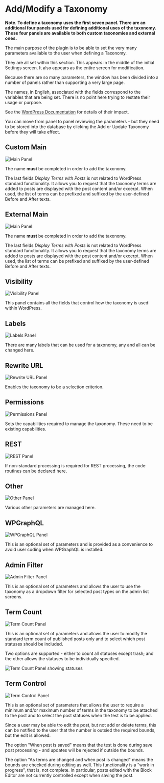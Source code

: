 # Add/Modify a Taxonomy

**Note. To define a taxonomy uses the first seven panel. There are an additional four panels used for defining additional uses of the taxonomy. These four panels are available to both custom taxonomies and external ones.**

The main purpose of the plugin is to be able to set the very many parameters available to the user when defining a Taxonomy.

They are all set within this section. This appears in the middle of the initial Settings screen. It also appears as the entire screen for modification.

Because there are so many parameters, the window has been divided into a number of panels rather than supporting a very large page.

The names, in English, associated with the fields correspond to the variables that are being set. There is no point here trying to restate their usage or purpose.

See the [WordPress Documentation](https://developer.wordpress.org/reference/functions/register_taxonomy/) for details of their impact.

You can move from panel to panel reviewing the parameters - but they need to be stored into the database by clicking the Add or Update Taxonomy before they will take effect.

## Custom Main

![Main Panel](../images/AddTaxAdmin.png)

The name **must** be completed in order to add the taxonomy.

The last fields *Display Terms with Posts* is not related to WordPress standard functionality. It allows you to request that the taxonomy terms are added to posts are displayed with the post content and/or excerpt. When used, the list of terms can be prefixed and suffixed by the user-defined Before and After texts.

## External Main

![Main Panel](../images/ExternalExtraOpts.png)

The name **must** be completed in order to add the taxonomy.

The last fields *Display Terms with Posts* is not related to WordPress standard functionality. It allows you to request that the taxonomy terms are added to posts are displayed with the post content and/or excerpt. When used, the list of terms can be prefixed and suffixed by the user-defined Before and After texts.

## Visibility

![Visibility Panel](../images/AddTaxVis.png)

This panel contains all the fields that control how the taxonomy is used within WordPress.

## Labels

![Labels Panel](../images/AddTaxLabl.png)

There are many labels that can be used for a taxonomy, any and all can be changed here.

## Rewrite URL

![Rewrite URL Panel](../images/AddTaxRewr.png)

Enables the taxonomy to be a selection criterion.

## Permissions

![Permissions Panel](../images/AddTaxPerm.png)

Sets the capabilities required to manage the taxonomy. These need to be existing capabilities.

## REST

![REST Panel](../images/AddTaxRest.png)

If non-standard processing is required for REST processing, the code routines can be declared here.

## Other

![Other Panel](../images/AddTaxOthr.png)

Various other parameters are managed here.

## WPGraphQL

![WPGraphQL Panel](../images/AddTaxGrQL.png)

This is an optional set of parameters and is provided as a convenience to avoid user coding when WPGraphQL is installed.

## Admin Filter

![Admin Filter Panel](../images/AddTaxAdmin.png)

This is an optional set of parameters and allows the user to use the taxonomy as a dropdown filter for selected post types on the admin list screens.

## Term Count

![Term Count Panel](../images/AddTaxTerms1.png)

This is an optional set of parameters and allows the user to modify the standard term count of published posts only and to select which post statuses should be included.

Two options are supported - either to count all statuses except trash; and the other allows the statuses to be individually specified.

![Term Count Panel showing statuses](../images/AddTaxTerms2.png)

## Term Control

![Term Control Panel](../images/AddTaxControl.png)

This is an optional set of parameters that allows the user to require a minimum and/or maximum number of terms in the taxonomy to be attached to the post and to select the post statuses when the test is to be applied.

Since a user may be able tro edit the post, but not add or delete terms, this can be notified to the user that the number is outsied the required bounds, but the edit is allowed.

The option "When post is saved" means that the test is done during save post processing - and updates will be rejected if outside the bounds.

The option "As terms are changed and when post is changed" means the bounds are checked during editing as well. This functionality is a "work in progress", that is, not complete. In particular, posts edited with the Block Editor are not currently controlled except when saving the post.


